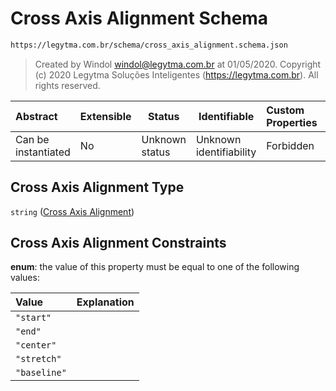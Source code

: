 # Cross Axis Alignment Schema

```txt
https://legytma.com.br/schema/cross_axis_alignment.schema.json
```




> Created by Windol [windol@legytma.com.br](mailto:windol@legytma.com.br) at 01/05/2020.
> Copyright (c) 2020 Legytma Soluções Inteligentes (<https://legytma.com.br>). All rights reserved.
>

| Abstract            | Extensible | Status         | Identifiable            | Custom Properties | Additional Properties | Access Restrictions | Defined In                                                                                            |
| :------------------ | ---------- | -------------- | ----------------------- | :---------------- | --------------------- | ------------------- | ----------------------------------------------------------------------------------------------------- |
| Can be instantiated | No         | Unknown status | Unknown identifiability | Forbidden         | Allowed               | none                | [cross_axis_alignment.schema.json](../schema/cross_axis_alignment.schema.json "open original schema") |

## Cross Axis Alignment Type

`string` ([Cross Axis Alignment](cross_axis_alignment.md))

## Cross Axis Alignment Constraints

**enum**: the value of this property must be equal to one of the following values:

| Value        | Explanation |
| :----------- | ----------- |
| `"start"`    |             |
| `"end"`      |             |
| `"center"`   |             |
| `"stretch"`  |             |
| `"baseline"` |             |
